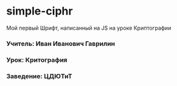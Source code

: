 # simple-ciphr
Мой первый Шрифт, написанный на JS на уроке Криптографии

### **Учитель**: **Иван Иванович Гаврилин**

### **Урок**: **Критография**

### **Заведение**: **ЦДЮТиТ**

